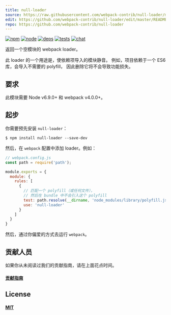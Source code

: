 ```yaml
---
title: null-loader
source: https://raw.githubusercontent.com/webpack-contrib/null-loader/master/README.md
edit: https://github.com/webpack-contrib/null-loader/edit/master/README.md
repo: https://github.com/webpack-contrib/null-loader
---
```



[![npm][npm]][npm-url]
[![node][node]][node-url]
[![deps][deps]][deps-url]
[![tests][tests]][tests-url]
[![chat][chat]][chat-url]



返回一个空模块的 webpack loader。

此 loader 的一个用途是，使依赖项导入的模块静音。
例如，项目依赖于一个 ES6 库，会导入不需要的 polyfill，
因此删除它将不会导致功能损失。

## 要求

此模块需要 Node v6.9.0+ 和 webpack v4.0.0+。

## 起步

你需要预先安装 `null-loader`：

```console
$ npm install null-loader --save-dev
```

然后，在 `webpack` 配置中添加 loader。例如：

```js
// webpack.config.js
const path = require('path');

module.exports = {
  module: {
    rules: [
      {
        // 匹配一个 polyfill（或任何文件），
        // 然后在 bundle 中不会引入这个 polyfill
        test: path.resolve(__dirname, 'node_modules/library/polyfill.js'),
        use: 'null-loader'
      }
    ]
  }
}
```

然后，通过你偏爱的方式去运行 `webpack`。

## 贡献人员

如果你从未阅读过我们的贡献指南，请在上面花点时间。

#### [贡献指南](https://raw.githubusercontent.com/webpack-contrib/null-loader/master/.github/CONTRIBUTING)

## License

#### [MIT](https://raw.githubusercontent.com/webpack-contrib/null-loader/master/LICENSE)

[npm]: https://img.shields.io/npm/v/null-loader.svg
[npm-url]: https://npmjs.com/package/null-loader

[node]: https://img.shields.io/node/v/null-loader.svg
[node-url]: https://nodejs.org

[deps]: https://david-dm.org/webpack-contrib/null-loader.svg
[deps-url]: https://david-dm.org/webpack-contrib/null-loader

[tests]: 	https://img.shields.io/circleci/project/github/webpack-contrib/null-loader.svg
[tests-url]: https://circleci.com/gh/webpack-contrib/null-loader

[cover]: https://codecov.io/gh/webpack-contrib/null-loader/branch/master/graph/badge.svg
[cover-url]: https://codecov.io/gh/webpack-contrib/null-loader

[chat]: https://img.shields.io/badge/gitter-webpack%2Fwebpack-brightgreen.svg
[chat-url]: https://gitter.im/webpack/webpack
